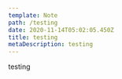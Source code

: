 ```yaml
---
template: Note
path: /testing
date: 2020-11-14T05:02:05.450Z
title: testing
metaDescription: testing
---
```

testing